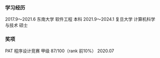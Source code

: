 ### 学习经历
2017.9～2021.6  东南大学 软件工程 本科
2021.9～2024.1  复旦大学 计算机科学与技术 硕士
### 奖项
PAT 程序设计竞赛 甲级 87/100（rank 前10%） 2020.07
